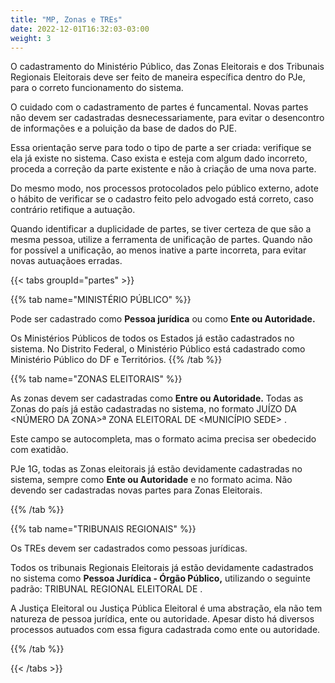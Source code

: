 ```yaml
---
title: "MP, Zonas e TREs"
date: 2022-12-01T16:32:03-03:00
weight: 3
---
```


O cadastramento do Ministério Público, das Zonas Eleitorais e dos Tribunais Regionais Eleitorais deve ser feito de maneira específica dentro do PJe, para o correto funcionamento do sistema.

O cuidado com o cadastramento de partes é funcamental. Novas partes não devem ser cadastradas desnecessariamente, para evitar o desencontro de informações e a poluição  da base de dados do PJE. 

Essa orientação serve para todo o tipo de parte a ser criada: verifique se ela já existe no sistema. Caso exista e esteja com algum dado incorreto, proceda a correção da parte existente e não à criação de uma nova parte.

Do mesmo modo, nos processos protocolados pelo público externo, adote o hábito de verificar se o cadastro feito pelo advogado está correto, caso contrário retifique a autuação.

Quando identificar a duplicidade de partes, se tiver certeza de que são a mesma pessoa, utilize a ferramenta de unificação de partes. Quando não for possível a unificação, ao menos inative a parte incorreta, para evitar novas autuaçãoes erradas.

{{< tabs groupId="partes" >}}

{{% tab name="MINISTÉRIO PÚBLICO" %}}

Pode ser cadastrado como **Pessoa jurídica** ou como **Ente ou Autoridade.**

Os Ministérios Públicos de todos os Estados já estão cadastrados no sistema. No Distrito Federal, o Ministério Público está cadastrado como Ministério Público do DF e Territórios.
{{% /tab %}}

{{% tab name="ZONAS ELEITORAIS" %}}

As zonas devem ser cadastradas como **Entre ou Autoridade.** Todas as Zonas do país já estão cadastradas no sistema, no formato JUÍZO DA <NÚMERO DA ZONA>ª ZONA ELEITORAL DE <MUNICÍPIO SEDE> <SIGLA DO ESTADO>.
  
Este campo se autocompleta, mas o formato acima precisa ser obedecido com exatidão.
  
PJe 1G, todas as Zonas eleitorais já estão devidamente cadastradas no sistema, sempre como **Ente ou Autoridade** e no formato acima. Não devendo ser cadastradas novas partes para Zonas Eleitorais.
  
{{% /tab %}}

{{% tab name="TRIBUNAIS REGIONAIS" %}}

Os TREs devem ser cadastrados como pessoas jurídicas.
  
Todos os tribunais Regionais Eleitorais já estão devidamente cadastrados no sistema como **Pessoa Jurídica - Órgão Público,** utilizando o seguinte padrão: TRIBUNAL REGIONAL ELEITORAL DE <ESTADO>.
  
A Justiça Eleitoral ou Justiça Pública Eleitoral é uma abstração, ela não tem natureza de pessoa jurídica, ente ou autoridade. Apesar disto há diversos processos autuados com essa figura cadastrada como ente ou autoridade.
  
{{% /tab %}}

{{< /tabs >}}
